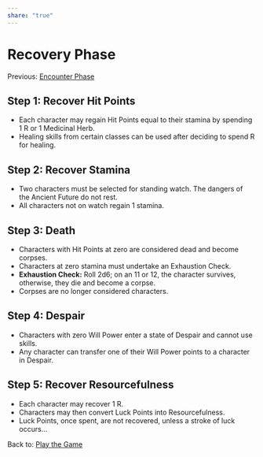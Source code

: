 ```yaml
---
share: "true"
---
```


# Recovery Phase
Previous: [Encounter Phase](./Encounter%20Phase.html)

## Step 1: Recover Hit Points

- Each character may regain Hit Points equal to their stamina by spending 1 R or 1 Medicinal Herb.
- Healing skills from certain classes can be used after deciding to spend R for healing.

## Step 2: Recover Stamina

- Two characters must be selected for standing watch. The dangers of the Ancient Future do not rest.
- All characters not on watch regain 1 stamina.

## Step 3: Death

- Characters with Hit Points at zero are considered dead and become corpses.
- Characters at zero stamina must undertake an Exhaustion Check.
- **Exhaustion Check:** Roll 2d6; on an 11 or 12, the character survives, otherwise, they die and become a corpse.
- Corpses are no longer considered characters.

## Step 4: Despair

- Characters with zero Will Power enter a state of Despair and cannot use skills.
- Any character can transfer one of their Will Power points to a character in Despair.

## Step 5: Recover Resourcefulness

- Each character may recover 1 R.
- Characters may then convert Luck Points into Resourcefulness.
- Luck Points, once spent, are not recovered, unless a stroke of luck occurs...

Back to: [Play the Game](./Play%20the%20Game.html)